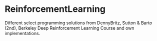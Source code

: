 # ReinforcementLearning
Different select programming solutions from DennyBritz, Sutton & Barto (2nd), Berkeley Deep Reinforcement Learning Course and own implementations.

